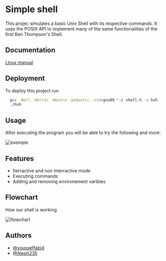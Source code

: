 # Simple shell

This projec simulates a basic Unix Shell with its respective commands. It uses the POSIX API to implement many of the same functionalities of the first Ken Thompson's Shell.

## Documentation

[Linux manual](https://www.man7.org/linux/man-pages/man1/man.1.html)


## Deployment

To deploy this project run

```bash
  gcc -Wall -Werror -Wextra -pedantic -std=gnu89 *.c shell.h -o hsh
  ./hsh
```


## Usage

After executing the program you will be able to try the following and more:

![exemple](/simple_shell/assets/shell.png?raw=true "")

## Features

- Iterractive and non interractive mode
- Executing commands
- Adding and removing environement varibles

 
## Flowchart

How our shell is working

![flowchart](/simple_shell/blob/main/assets/Flowchart.jpg)

## Authors

- [@yousseffabid](https://github.com/yousseffabid)
- [@Aleph235](https://github.com/Aleph235)
